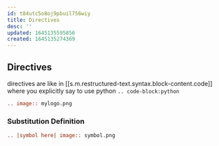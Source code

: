 ```yaml
---
id: t84utc5o8oj9pbuil756wiy
title: Directives
desc: ''
updated: 1645135595856
created: 1645135274369
---
```


## Directives

directives are like in [[s.m.restructured-text.syntax.block-content.code]] where you explicitly say to use python `.. code-block:python`

```rst
.. image:: mylogo.png
```

### Substitution Definition

```rst
.. |symbol here| image:: symbol.png
```
